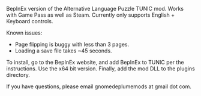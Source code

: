 BepInEx version of the Alternative Language Puzzle TUNIC mod. Works with Game Pass as well as Steam. Currently only supports English + Keyboard controls.

Known issues:
- Page flipping is buggy with less than 3 pages.
- Loading a save file takes ~45 seconds.

To install, go to the BepInEx website, and add BepInEx to TUNIC per the instructions. Use the x64 bit version. Finally, add the mod DLL to the plugins directory. 

If you have questions, please email gnomedeplumemods at gmail dot com.
